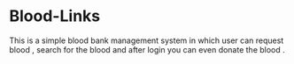 # Blood-Links
This is a simple blood bank management system in which user can request blood , search for the blood and after login you can even donate the blood .

